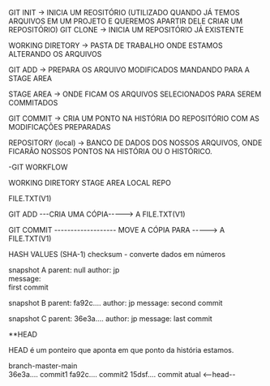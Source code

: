 GIT INIT -> INICIA UM REOSITÓRIO (UTILIZADO QUANDO JÁ TEMOS ARQUIVOS EM UM PROJETO E QUEREMOS APARTIR DELE CRIAR UM REPOSITÓRIO)
GIT CLONE -> INICIA UM REPOSITÓRIO JÁ EXISTENTE

WORKING DIRETORY -> PASTA DE TRABALHO ONDE ESTAMOS ALTERANDO OS ARQUIVOS

GIT ADD -> PREPARA OS ARQUIVO MODIFICADOS MANDANDO PARA A STAGE AREA

STAGE AREA -> ONDE FICAM OS ARQUIVOS SELECIONADOS PARA SEREM COMMITADOS

GIT COMMIT -> CRIA UM PONTO NA HISTÓRIA DO REPOSITÓRIO COM AS MODIFICAÇÕES PREPARADAS

REPOSITORY (local) -> BANCO DE DADOS DOS NOSSOS ARQUIVOS, ONDE FICARÃO NOSSOS PONTOS NA HISTÓRIA OU O HISTÓRICO.

-GIT WORKFLOW

WORKING DIRETORY STAGE AREA LOCAL REPO

FILE.TXT(V1)

GIT ADD ---CRIA UMA CÓPIA-----> A FILE.TXT(V1)

GIT COMMIT ------------------- MOVE A CÓPIA PARA -----> A FILE.TXT(V1)

HASH VALUES (SHA-1)
checksum - converte dados em números

snapshot A
parent: null
author: jp  
message:  
first commit

snapshot B
parent: fa92c....
author: jp
message: second commit

snapshot C
parent: 36e3a....
author: jp
message: last commit

\*\*HEAD

HEAD é um ponteiro que aponta em que ponto da história estamos.

branch-master-main  
36e3a.... commit1
fa92c.... commit2
15dsf.... commit atual <--head--
